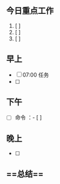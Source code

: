 
## 今日重点工作
1. [ ] 
2. [ ] 
3. [ ] 


  
## 早上
- [ ] 07:00 任务
- [ ] 


## 下午
- [ ]  命令 ：- [ ] 

## 晚上
- [ ] 

## ==总结==
